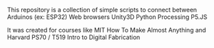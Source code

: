 This repository is a collection of simple scripts to connect between
	Arduinos (ex: ESP32)
	Web browsers
	Unity3D
	Python
	Processing P5.JS

It was created for courses like MIT How To Make Almost Anything and Harvard PS70 / T519 Intro to Digital Fabrication




